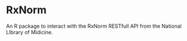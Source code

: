 # RxNorm
An R package to interact with the RxNorm RESTfull API from the National LIbrary of
Midicine.


